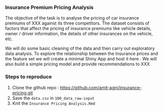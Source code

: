 ### Insurance Premium Pricing Analysis

The objective of the task is to analyse the pricing of car insurance premiums of XXX against its three competitors. The dataset consists of factors that affect the pricing of insurance premiums like vehicle details, owner / driver information, the details of other insurances on the vehicle, etc.

We will do some basic cleaning of the data and then carry out exploratory data analysis. To explore the relationship between the Insurance prices and the feature set we will create a minimal Shiny App and host it here . We will also build a simple pricing model and provide recommendations to XXX



### Steps to reproduce

1.  Clone the github repo :
    <a href="https://github.com/amit-agni/insurance-pricing.git" class="uri">https://github.com/amit-agni/insurance-pricing.git</a>
2.  Save the `data.csv` in `100_data_raw-input`
3.  Knit the `Insurance Pricing Analysis.Rmd` 


